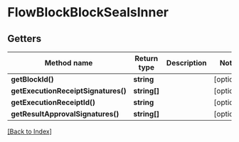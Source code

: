 # FlowBlockBlockSealsInner

## Getters

Method name | Return type | Description | Notes
------------ | ------------- | ------------- | -------------
**getBlockId()** | **string** |  | [optional]
**getExecutionReceiptSignatures()** | **string[]** |  | [optional]
**getExecutionReceiptId()** | **string** |  | [optional]
**getResultApprovalSignatures()** | **string[]** |  | [optional]

[[Back to Index]](../index.md)
